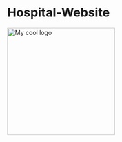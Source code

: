 # Hospital-Website
  <img src="https://github.com/shovon2121/Hospital-Website/tree/master/screenshots/home.PNG" width="250" display="block" alt="My cool logo"/>

